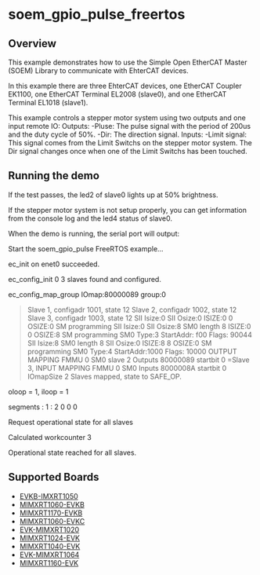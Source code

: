 # soem_gpio_pulse_freertos

## Overview
This example demonstrates how to use the Simple Open EtherCAT Master (SOEM) Library to communicate with EhterCAT devices.

In this example there are three EhterCAT devices, one EtherCAT Coupler EK1100, one EtherCAT Terminal EL2008 (slave0),
and one EtherCAT Terminal EL1018 (slave1).

This example controls a stepper motor system using two outputs and one input remote IO:
  Outputs:
    -Pluse: The pulse signal with the period of 200us and the duty cycle of 50%.
    -Dir:  The direction signal.
  Inputs:
    -Limit signal: This signal comes from the Limit Switchs on the stepper motor system.
     The Dir signal changes once when one of the Limit Switchs has been touched.

## Running the demo
If the test passes, the led2 of slave0 lights up at 50% brightness.

If the stepper motor system is not setup properly, you can get information from
the console log and the led4 status of slave0.

When the demo is running, the serial port will output:


Start the soem_gpio_pulse FreeRTOS example...

ec_init on enet0 succeeded.

ec_config_init 0
3 slaves found and configured.

ec_config_map_group IOmap:80000089 group:0
 >Slave 1, configadr 1001, state 12
 >Slave 2, configadr 1002, state 12
 >Slave 3, configadr 1003, state 12
  SII Isize:0
  SII Osize:0
     ISIZE:0 0 OSIZE:0
  SM programming
  SII Isize:0
  SII Osize:8
    SM0 length 8
     ISIZE:0 0 OSIZE:8
  SM programming
    SM0 Type:3 StartAddr: f00 Flags:   90044
  SII Isize:8
    SM0 length 8
  SII Osize:0
     ISIZE:8 8 OSIZE:0
  SM programming
    SM0 Type:4 StartAddr:1000 Flags:   10000
  OUTPUT MAPPING
    FMMU 0
      SM0
    slave 2 Outputs 80000089 startbit 0
 =Slave 3, INPUT MAPPING
    FMMU 0
      SM0
    Inputs 8000008A startbit 0
IOmapSize 2
Slaves mapped, state to SAFE_OP.

oloop = 1, iloop = 1

segments : 1 : 2 0 0 0

Request operational state for all slaves

Calculated workcounter 3

Operational state reached for all slaves.

## Supported Boards
- [EVKB-IMXRT1050](../../../_boards/evkbimxrt1050/soem_examples/soem_gpio_pulse/freertos/example_board_readme.md)
- [MIMXRT1060-EVKB](../../../_boards/evkbmimxrt1060/soem_examples/soem_gpio_pulse/freertos/example_board_readme.md)
- [MIMXRT1170-EVKB](../../../_boards/evkbmimxrt1170/soem_examples/soem_gpio_pulse/freertos/example_board_readme.md)
- [MIMXRT1060-EVKC](../../../_boards/evkcmimxrt1060/soem_examples/soem_gpio_pulse/freertos/example_board_readme.md)
- [EVK-MIMXRT1020](../../../_boards/evkmimxrt1020/soem_examples/soem_gpio_pulse/freertos/example_board_readme.md)
- [MIMXRT1024-EVK](../../../_boards/evkmimxrt1024/soem_examples/soem_gpio_pulse/freertos/example_board_readme.md)
- [MIMXRT1040-EVK](../../../_boards/evkmimxrt1040/soem_examples/soem_gpio_pulse/freertos/example_board_readme.md)
- [EVK-MIMXRT1064](../../../_boards/evkmimxrt1064/soem_examples/soem_gpio_pulse/freertos/example_board_readme.md)
- [MIMXRT1160-EVK](../../../_boards/evkmimxrt1160/soem_examples/soem_gpio_pulse/freertos/example_board_readme.md)
